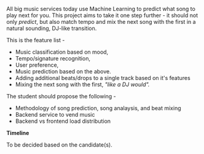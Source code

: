 All big music services today use Machine Learning to predict what song to play next for you. This project aims to take it one step further - it should not only _predict_, but also match tempo and mix the next song with the first in a natural sounding, DJ-like transition. 

This is the feature list -

-  Music classification based on mood,
-  Tempo/signature recognition,
-  User preference,
-  Music prediction based on the above.
-  Adding additional beats/drops to a single track based on it's features
-  Mixing the next song with the first, _"like a DJ would"._

The student should propose the following - 

- Methodology of song prediction, song analaysis, and beat mixing
- Backend service to vend music
- Backend vs frontend load distribution


**Timeline**

To be decided based on the candidate(s).
